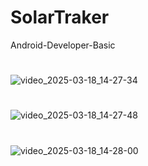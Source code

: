 # SolarTraker
Android-Developer-Basic
#

![video_2025-03-18_14-27-34](https://github.com/user-attachments/assets/00e8b758-6125-4866-9c1e-7feac56be51f)

#

![video_2025-03-18_14-27-48](https://github.com/user-attachments/assets/3c43c279-be87-45b1-82a8-48e115e0fd8a)

#

![video_2025-03-18_14-28-00](https://github.com/user-attachments/assets/cc1115b3-bdba-4131-921c-2d2c9823a085)


